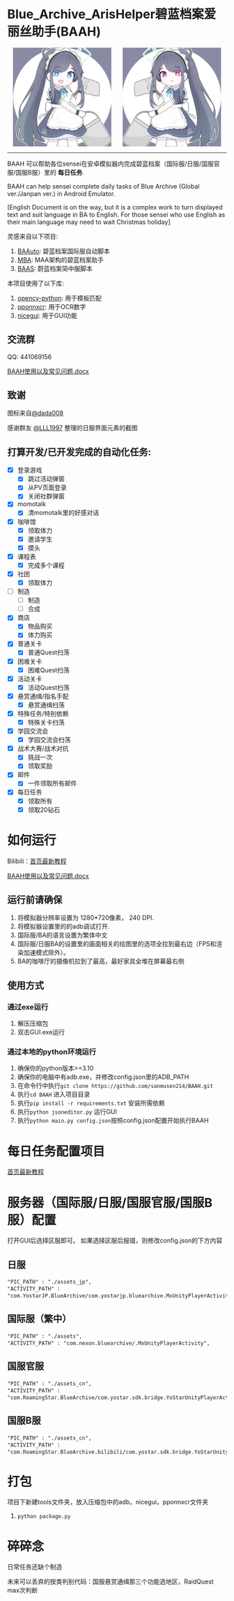 # Blue_Archive_ArisHelper碧蓝档案爱丽丝助手(BAAH)

<div style="display:flex;justify-content:space-around"><img src="./assets/aris.png" style="width:45%"/><img src="./assets/kei.png" style="width:45%"/></div>


---

BAAH 可以帮助各位sensei在安卓模拟器内完成碧蓝档案（国际服/日服/国服官服/国服B服）里的 **每日任务**.

BAAH can help sensei complete daily tasks of Blue Archive (Global ver./Janpan ver.) in Android Emulator.

[English Document is on the way, but it is a complex work to turn displayed text and suit language in BA to English. For those sensei who use English as their main language may need to wait Christmas holiday]

灵感来自以下项目:

1. [BAAuto](https://github.com/RedDeadDepresso/BAAuto): 碧蓝档案国际服自动脚本
2. [MBA](https://github.com/MaaAssistantArknights/MBA): MAA架构的碧蓝档案助手
3. [BAAS](https://github.com/pur1fying/blue_archive_auto_script): 蔚蓝档案简中服脚本

本项目使用了以下库: 

1. [opencv-python](https://github.com/opencv/opencv): 用于模板匹配
2. [pponnxcr](https://github.com/hgjazhgj/pponnxcr): 用于OCR数字
3. [nicegui](https://github.com/zauberzeug/nicegui): 用于GUI功能

## 交流群

QQ: 441069156

[BAAH使用以及常见问题.docx](https://docs.qq.com/doc/DR1RPaURleGF0ZWFS)

## 致谢

图标来自[@dada008](https://space.bilibili.com/23726244)

感谢群友 [@LLL1997](https://github.com/LLL1997) 整理的日服界面元素的截图

## 打算开发/已开发完成的自动化任务:

- [x] 登录游戏
  - [x] 跳过活动弹窗
  - [x] 从PV页面登录
  - [x] 关闭社群弹窗

- [x] momotalk
  - [x] 清momotalk里的好感对话

- [x] 咖啡馆
  - [x] 领取体力
  - [x] 邀请学生
  - [x] 摸头
- [x] 课程表
  - [x] 完成多个课程
- [x] 社团
  - [x] 领取体力
- [ ] 制造
  - [ ] 制造
  - [ ] 合成
- [x] 商店
  - [x] 物品购买
  - [x] 体力购买

- [x] 普通关卡
  - [x] 普通Quest扫荡
- [x] 困难关卡
  - [x] 困难Quest扫荡
- [x] 活动关卡
  - [x] 活动Quest扫荡
- [x] 悬赏通缉/指名手配
  - [x] 悬赏通缉扫荡
- [x] 特殊任务/特别依赖
  - [x] 特殊关卡扫荡
- [x] 学园交流会
  - [x] 学园交流会扫荡
- [x] 战术大赛/战术对抗
  - [x] 挑战一次
  - [x] 领取奖励
- [x] 邮件
  - [x] 一件领取所有邮件
- [x] 每日任务
  - [x] 领取所有
  - [x] 领取20钻石

# 如何运行

Bilibili：[首页最新教程](https://space.bilibili.com/7331920?spm_id_from=333.1007.0.0)

[BAAH使用以及常见问题.docx](https://docs.qq.com/doc/DR1RPaURleGF0ZWFS)

## 运行前请确保

1. 将模拟器分辨率设置为 1280*720像素， 240 DPI.
2. 将模拟器设置里的的adb调试打开.
3. 国际服/BA的语言设置为繁体中文
4. 国际服/日服BA的设置里的画面相关的绘图里的选项全拉到最右边（FPS和渲染加速模式除外）。
5. BA的咖啡厅的摄像机拉到了最高，最好家具全堆在屏幕最右侧

## 使用方式

### 通过exe运行

1. 解压压缩包
2. 双击GUI.exe运行

### 通过本地的python环境运行

1. 确保你的python版本>=3.10
2. 确保你的电脑中有adb.exe，并修改config.json里的ADB_PATH
3. 在命令行中执行`git clone https://github.com/sanmusen214/BAAH.git`
4. 执行`cd BAAH` 进入项目目录
5. 执行`pip install -r requirements.txt` 安装所需依赖
6. 执行`python jsoneditor.py` 运行GUI
7. 执行`python main.py config.json`按照config.json配置开始执行BAAH

# 每日任务配置项目

[首页最新教程](https://space.bilibili.com/7331920?spm_id_from=333.1007.0.0)

# 服务器（国际服/日服/国服官服/国服B服）配置

打开GUI后选择区服即可。
如果选择区服后报错，则修改config.json的下方内容

## 日服

```
"PIC_PATH" : "./assets_jp",
"ACTIVITY_PATH" : "com.YostarJP.BlueArchive/com.yostarjp.bluearchive.MxUnityPlayerActivity",
```

## 国际服（繁中）

```
"PIC_PATH" : "./assets",
"ACTIVITY_PATH" : "com.nexon.bluearchive/.MxUnityPlayerActivity",
```

## 国服官服

```
"PIC_PATH" : "./assets_cn",
"ACTIVITY_PATH" : "com.RoamingStar.BlueArchive/com.yostar.sdk.bridge.YoStarUnityPlayerActivity",
```

## 国服B服

```
"PIC_PATH" : "./assets_cn",
"ACTIVITY_PATH" : "com.RoamingStar.BlueArchive.bilibili/com.yostar.sdk.bridge.YoStarUnityPlayerActivity",
```

# 打包

项目下新建tools文件夹，放入压缩包中的adb，nicegui，pponnxcr文件夹

1. `python package.py`


# 碎碎念

日常任务还缺个制造

未来可以丢弃的按类判别代码：国服悬赏通缉那三个功能选地区，RaidQuest max次判断
